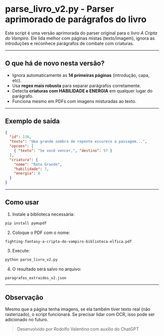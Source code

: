 
# parse_livro_v2.py - Parser aprimorado de parágrafos do livro

Este script é uma versão aprimorada do parser original para o livro *A Cripta do Vampiro*. Ele lida melhor com páginas mistas (texto/imagem), ignora as introduções e reconhece parágrafos de combate com criaturas.

---

## O que há de novo nesta versão?

- Ignora automaticamente as **14 primeiras páginas** (introdução, capa, etc).
- Usa **regex mais robusta** para separar parágrafos corretamente.
- Detecta **criaturas com HABILIDADE e ENERGIA** em qualquer lugar do parágrafo.
- Funciona mesmo em PDFs com imagens misturadas ao texto.

---

## Exemplo de saída

```json
{
  "id": 136,
  "texto": "Uma grande sombra de repente escurece a passagem...",
  "opcoes": [
    { "texto": "Se você vencer,", "destino": 97 }
  ],
  "criatura": {
    "nome": "Rato Grande",
    "habilidade": 7,
    "energia": 8
  }
}
```

---

## Como usar

1. Instale a biblioteca necessária:

```bash
pip install pymupdf
```

2. Coloque o PDF com o nome:

```
fighting-fantasy-a-cripta-do-vampiro-biblioteca-elfica.pdf
```

3. Execute:

```bash
python parse_livro_v2.py
```

4. O resultado será salvo no arquivo:

```
paragrafos_extraidos_v2.json
```

---

## Observação

Mesmo que a página tenha imagens, se ela também tiver texto real (não rasterizado), o script funcionará. Se precisar lidar com OCR, isso pode ser adicionado no futuro.

> Desenvolvido por Rodolfo Valentino com auxílio do ChatGPT